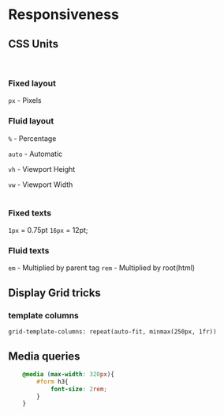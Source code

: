# Responsiveness

## CSS Units

<br/>

### Fixed layout 
`px` - Pixels

### Fluid layout
`%` - Percentage

`auto` - Automatic

`vh` - Viewport Height

`vw` - Viewport Width

#

### Fixed texts
`1px` = 0.75pt
`16px` = 12pt;

### Fluid texts
`em` - Multiplied by parent tag
`rem` - Multiplied by root(html)

## Display Grid tricks

### template columns
`grid-template-columns: repeat(auto-fit, minmax(250px, 1fr))`

## Media queries

```css
    @media (max-width: 320px){
        #form h3{
            font-size: 2rem;
        }
    }
```
